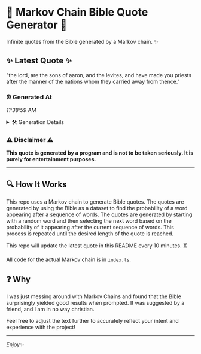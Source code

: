 # 📖 Markov Chain Bible Quote Generator 📖

Infinite quotes from the Bible generated by a Markov chain. ✨

## ✨ Latest Quote ✨
"the lord, are the sons of aaron, and the levites, and have made you priests after the manner of the nations whom they carried away from thence."

### ⏰ Generated At
*11:38:59 AM*

<details>
    <summary>🛠️ Generation Details</summary>
    <p>
        <strong>🌱 Seed:</strong> the<br>
        <strong>🔄 Iterations:</strong> 26<br>
        <strong>📜 Context History:</strong><br>[ the ]: lord,<br>[ the, lord, ]: are<br>[ the, lord,, are ]: the<br>[ the, lord,, are, the ]: sons<br>[ the, lord,, are, the, sons ]: of<br>[ the, lord,, are, the, sons, of ]: aaron,<br>[ lord,, are, the, sons, of, aaron, ]: and<br>[ are, the, sons, of, aaron,, and ]: the<br>[ the, sons, of, aaron,, and, the ]: levites,<br>[ sons, of, aaron,, and, the, levites, ]: and<br>[ of, aaron,, and, the, levites,, and ]: have<br>[ aaron,, and, the, levites,, and, have ]: made<br>[ and, the, levites,, and, have, made ]: you<br>[ the, levites,, and, have, made, you ]: priests<br>[ levites,, and, have, made, you, priests ]: after<br>[ and, have, made, you, priests, after ]: the<br>[ have, made, you, priests, after, the ]: manner<br>[ made, you, priests, after, the, manner ]: of<br>[ you, priests, after, the, manner, of ]: the<br>[ priests, after, the, manner, of, the ]: nations<br>[ after, the, manner, of, the, nations ]: whom<br>[ the, manner, of, the, nations, whom ]: they<br>[ manner, of, the, nations, whom, they ]: carried<br>[ of, the, nations, whom, they, carried ]: away<br>[ the, nations, whom, they, carried, away ]: from<br>[ nations, whom, they, carried, away, from ]: thence.<br>
    </p>
</details>

### ⚠️ Disclaimer ⚠️
**This quote is generated by a program and is not to be taken seriously. It is purely for entertainment purposes.**

---

## 🔍 How It Works

This repo uses a Markov chain to generate Bible quotes. The quotes are generated by using the Bible as a dataset to find the probability of a word appearing after a sequence of words. The quotes are generated by starting with a random word and then selecting the next word based on the probability of it appearing after the current sequence of words. This process is repeated until the desired length of the quote is reached.

This repo will update the latest quote in this README every 10 minutes. ⏳

All code for the actual Markov chain is in `index.ts`.

## ❓ Why

I was just messing around with Markov Chains and found that the Bible surprisingly yielded good results when prompted. 
It was suggested by a friend, and I am in no way christian.

Feel free to adjust the text further to accurately reflect your intent and experience with the project!

---

*Enjoy*✨
